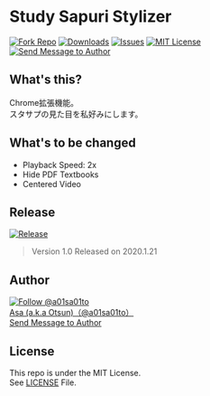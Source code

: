 # Study Sapuri Stylizer

[![Fork Repo](https://img.shields.io/github/forks/a01sa01to/StSapuri_stylizer?style=social&maxAge=3600)](https://github.com/a01sa01to/StSapuri_stylizer/fork) [![Downloads](https://img.shields.io/github/downloads/a01sa01to/StSapuri_stylizer/total?maxAge=3600, "Download")](https://github.com/a01sa01to/StSapuri_stylizer/releases) [![Issues](https://img.shields.io/github/issues/a01sa01to/StSapuri_stylizer?maxAge=3600, "Issues")](https://github.com/a01sa01to/StSapuri_stylizer/issues) [![MIT License](https://img.shields.io/github/license/a01sa01to/StSapuri_stylizer?maxAge=3600, "License")](https://github.com/a01sa01to/StSapuri_stylizer/blob/master/LICENSE) [![Send Message to Author](https://img.shields.io/static/v1?style=flat&logo=twitter&label=Message&color=1da1f2&link=https%3A%2F%2Ftwitter.com%2Fmessages%2Fcompose%3Frecipient_id%3D4273512934&link=https%3A%2F%2Ftwitter.com%2Fmessages%2Fcompose%3Frecipient_id%3D4273512934&message=%40a01sa01to&maxAge=3600, "Send Message to Author")](https://twitter.com/messages/compose?recipient_id=4273512934)<br>

## What's this?

Chrome拡張機能。<br>
スタサプの見た目を私好みにします。

## What's to be changed

- Playback Speed: 2x
- Hide PDF Textbooks
- Centered Video

## Release

[![Release](https://img.shields.io/github/v/release/a01sa01to/StSapuri_stylizer?label=Latest%20release&maxAge=3600)](https://github.com/a01sa01to/StSapuri_stylizer/releases)<br>

> Version 1.0 Released on 2020.1.21

## Author

[![Follow @a01sa01to](https://img.shields.io/twitter/follow/a01sa01to?label=Follow&style=social&maxAge=3600, "Follow")](https://twitter.com/intent/follow?screen_name=a01sa01to)<br>
[Asa (a.k.a Otsun)（@a01sa01to）](https://twitter.com/a01sa01to)<br>
[Send Message to Author](https://twitter.com/messages/compose?recipient_id=4273512934)

## License

This repo is under the MIT License.<br>
See [LICENSE](https://github.com/a01sa01to/StSapuri_stylizer/blob/master/LICENSE) File.
